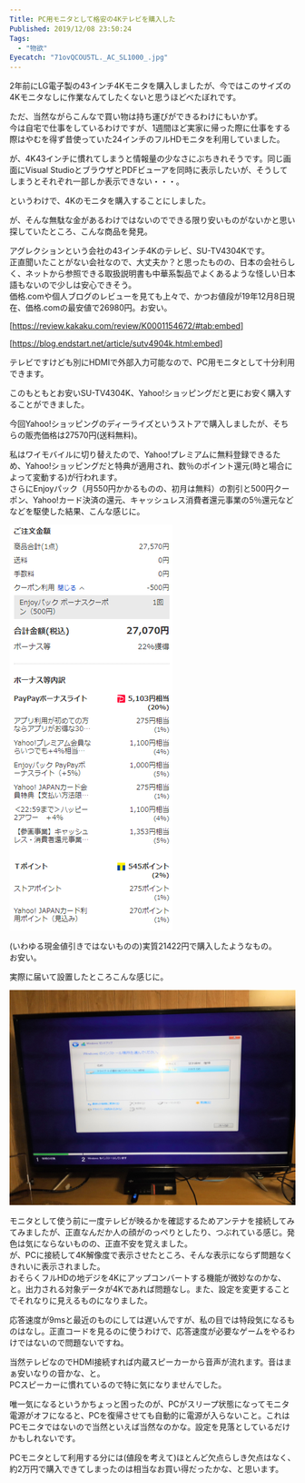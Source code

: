 ```yaml
---
Title: PC用モニタとして格安の4Kテレビを購入した
Published: 2019/12/08 23:50:24
Tags:
  - "物欲"
Eyecatch: "71ovQCOU5TL._AC_SL1000_.jpg"
---
```

2年前にLG電子製の43インチ4Kモニタを購入しましたが、今ではこのサイズの4Kモニタなしに作業なんてしたくないと思うほどべたぼれです。  

<?# AmazonAffiliate B075ZWRH6Z /?>

ただ、当然ながらこんなで買い物は持ち運びができるわけにもいかず。  
今は自宅で仕事をしているわけですが、1週間ほど実家に帰った際に仕事をする際はやむを得ず昔使っていた24インチのフルHDモニタを利用していました。  

が、4K43インチに慣れてしまうと情報量の少なさにぶちきれそうです。同じ画面にVisual StudioとブラウザとPDFビューアを同時に表示したいが、そうしてしまうとそれぞれ一部しか表示できない・・・。  

というわけで、4Kのモニタを購入することにしました。  






が、そんな無駄な金があるわけではないのでできる限り安いものがないかと思い探していたところ、こんな商品を発見。  

<?# AmazonAffiliate B07RGVXDYB /?>

アグレクションという会社の43インチ4Kのテレビ、SU-TV4304Kです。  
正直聞いたことがない会社なので、大丈夫か？と思ったものの、日本の会社らしく、ネットから参照できる取扱説明書も中華系製品でよくあるような怪しい日本語もないので少しは安心できそう。  
価格.comや個人ブログのレビューを見ても上々で、かつお値段が19年12月8日現在、価格.comの最安値で26980円。お安い。

[https://review.kakaku.com/review/K0001154672/#tab:embed]

[https://blog.endstart.net/article/sutv4904k.html:embed]

テレビですけども別にHDMIで外部入力可能なので、PC用モニタとして十分利用できます。  

このもともとお安いSU-TV4304K、Yahoo!ショッピングだと更にお安く購入することができました。  

今回Yahoo!ショッピングのディーライズというストアで購入しましたが、そちらの販売価格は27570円(送料無料)。  

私はワイモバイルに切り替えたので、Yahoo!プレミアムに無料登録できるため、Yahoo!ショッピングだと特典が適用され、数％のポイント還元(時と場合によって変動する)が行われます。  
さらにEnjoyパック（月550円かかるものの、初月は無料）の割引と500円クーポン、Yahoo!カード決済の還元、キャッシュレス消費者還元事業の5％還元などなどを駆使した結果、こんな感じに。  

![](20191208232824.png) 

(いわゆる現金値引きではないものの)実質21422円で購入したようなもの。  
お安い。  

実際に届いて設置したところこんな感じに。  

![](20191207120432.png) 

モニタとして使う前に一度テレビが映るかを確認するためアンテナを接続してみてみましたが、正直なんだか人の顔がのっぺりとしたり、つぶれている感じ。発色は気にならないものの、正直不安を覚えました。  
が、PCに接続して4K解像度で表示させたところ、そんな表示にならず問題なくきれいに表示されました。  
おそらくフルHDの地デジを4Kにアップコンバートする機能が微妙なのかな、と。出力される対象データが4Kであれば問題なし。また、設定を変更することでそれなりに見えるものになりました。  

応答速度が9msと最近のものにしては遅いんですが、私の目では特段気になるものはなし。正直コードを見るのに使うわけで、応答速度が必要なゲームをやるわけではないので問題ないですね。  

当然テレビなのでHDMI接続すれば内蔵スピーカーから音声が流れます。音はまぁ安いなりの音かな、と。  
PCスピーカーに慣れているので特に気になりませんでした。  

唯一気になるというかちょっと困ったのが、PCがスリープ状態になってモニタ電源がオフになると、PCを復帰させても自動的に電源が入らないこと。これはPCモニタではないので当然といえば当然なのかな。設定を見落としているだけかもしれないです。  


PCモニタとして利用する分には(値段を考えて)ほとんど欠点らしき欠点はなく、約2万円で購入できてしまったのは相当なお買い得だったかな、と思います。  